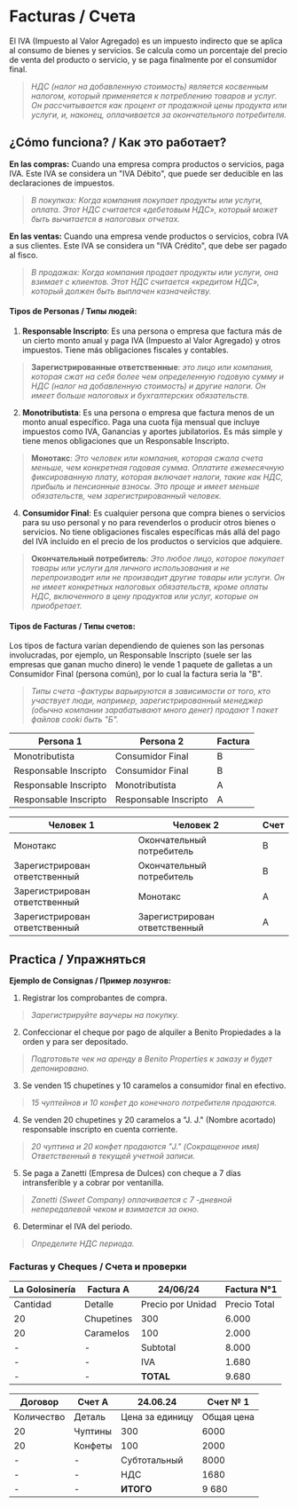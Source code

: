 #  Facturas / Счета
El IVA (Impuesto al Valor Agregado) es un impuesto indirecto que se aplica al consumo de bienes y servicios. Se calcula como un porcentaje del precio de venta del producto o servicio, y se paga finalmente por el consumidor final.
>*НДС (налог на добавленную стоимость) является косвенным налогом, который применяется к потреблению товаров и услуг. Он рассчитывается как процент от продажной цены продукта или услуги, и, наконец, оплачивается за окончательного потребителя.*
## ¿Cómo funciona? / Как это работает?
**En las compras:** Cuando una empresa compra productos o servicios, paga IVA. Este IVA se considera un "IVA Débito", que puede ser deducible en las declaraciones de impuestos.
>*В покупках: Когда компания покупает продукты или услуги, оплата. Этот НДС считается «дебетовым НДС», который может быть вычитается в налоговых отчетах.*

**En las ventas:** Cuando una empresa vende productos o servicios, cobra IVA a sus clientes. Este IVA se considera un "IVA Crédito", que debe ser pagado al fisco.
>*В продажах: Когда компания продает продукты или услуги, она взимает с клиентов. Этот НДС считается «кредитом НДС», который должен быть выплачен казначейству.*

#### Tipos de Personas / Типы людей:
1. **Responsable Inscripto**: Es una persona o empresa que factura más de un cierto monto anual y paga IVA (Impuesto al Valor Agregado) y otros impuestos. Tiene más obligaciones fiscales y contables.
>**Зарегистрированные ответственные**: *это лицо или компания, которая сжат на себя более чем определенную годовую сумму и НДС (налог на добавленную стоимость) и другие налоги. Он имеет больше налоговых и бухгалтерских обязательств.*

2. **Monotributista**: Es una persona o empresa que factura menos de un monto anual específico. Paga una cuota fija mensual que incluye impuestos como IVA, Ganancias y aportes jubilatorios. Es más simple y tiene menos obligaciones que un Responsable Inscripto.
>**Монотакс**: *Это человек или компания, которая сжала счета меньше, чем конкретная годовая сумма. Оплатите ежемесячную фиксированную плату, которая включает налоги, такие как НДС, прибыль и пенсионные взносы. Это проще и имеет меньше обязательств, чем зарегистрированный человек.*

4. **Consumidor Final**: Es cualquier persona que compra bienes o servicios para su uso personal y no para revenderlos o producir otros bienes o servicios. No tiene obligaciones fiscales específicas más allá del pago del IVA incluido en el precio de los productos o servicios que adquiere.
>**Окончательный потребитель**: *Это любое лицо, которое покупает товары или услуги для личного использования и не перепроизводит или не производит другие товары или услуги. Он не имеет конкретных налоговых обязательств, кроме оплаты НДС, включенного в цену продуктов или услуг, которые он приобретает.*
#### Tipos de Facturas / Типы счетов:
Los tipos de factura varían dependiendo de quienes son las personas involucradas, por ejemplo, un Responsable Inscripto (suele ser las empresas que ganan mucho dinero) le vende 1 paquete de galletas a un Consumidor Final (persona común), por lo cual la factura seria la "B".
>*Типы счета -фактуры варьируются в зависимости от того, кто участвует люди, например, зарегистрированный менеджер (обычно компании зарабатывают много денег) продают 1 пакет файлов cooki быть "Б".*

| Persona 1             | Persona 2             | Factura |
| --------------------- | --------------------- | ------- |
| Monotributista        | Consumidor Final      | B       |
| Responsable Inscripto | Consumidor Final      | B       |
| Responsable Inscripto | Monotributista        | A       |
| Responsable Inscripto | Responsable Inscripto | A       |

| Человек 1                     | Человек 2                     | Счет |
| ----------------------------- | ----------------------------- | ---- |
| Монотакс                      | Окончательный потребитель     | B    |
| Зарегистрирован ответственный | Окончательный потребитель     | B    |
| Зарегистрирован ответственный | Монотакс                      | А    |
| Зарегистрирован ответственный | Зарегистрирован ответственный | А    |

## Practica / Упражняться
**Ejemplo de Consignas / Пример лозунгов:**
1. Registrar los comprobantes de compra.
>*Зарегистрируйте ваучеры на покупку.*
2. Confeccionar el cheque por pago de alquiler a Benito Propiedades a la orden y para ser depositado.
>*Подготовьте чек на аренду в Benito Properties к заказу и будет депонировано.*
3. Se venden 15 chupetines y 10 caramelos a consumidor final en efectivo.
>*15 чуптейнов и 10 конфет до конечного потребителя продаются.*
4. Se venden 20 chupetines y 20 caramelos a "J. J." (Nombre acortado) responsable inscripto en cuenta corriente.
>*20 чуптина и 20 конфет продаются "J." (Сокращенное имя) Ответственный в текущей учетной записи.*
5. Se paga a Zanetti (Empresa de Dulces) con cheque a 7 días intransferible y a cobrar por ventanilla.
>*Zanetti (Sweet Company) оплачивается с 7 -дневной непередалевой чеком и взимается за окно.*
6. Determinar el IVA del periodo.
>*Определите НДС периода.*

### Facturas y Cheques / Счета и проверки

| La Golosinería | Factura A  | 24/06/24          | Factura N°1  |
| -------------- | ---------- | ----------------- | ------------ |
| Cantidad       | Detalle    | Precio por Unidad | Precio Total |
| 20             | Chupetines | 300               | 6.000        |
| 20             | Caramelos  | 100               | 2.000        |
| -              | -          | Subtotal          | 8.000        |
| -              | -          | IVA               | 1.680        |
| -              | -          | **TOTAL**         | 9.680        |

| Договор    | Счет A  | 24.06.24        | Счет № 1   |
| ---------- | ------- | --------------- | ---------- |
| Количество | Деталь  | Цена за единицу | Общая цена |
| 20         | Чуптины | 300             | 6000       |
| 20         | Конфеты | 100             | 2000       |
| -          | -       | Субтотальный    | 8000       |
| -          | -       | НДС             | 1680       |
| -          | -       | **ИТОГО**       | 9 680      |
